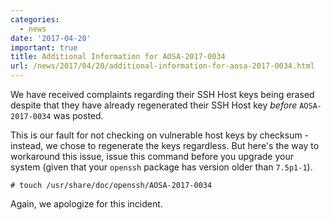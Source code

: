 ```yaml
---
categories:
  - news
date: '2017-04-20'
important: true
title: Additional Information for AOSA-2017-0034
url: /news/2017/04/20/additional-information-for-aosa-2017-0034.html
---
```



We have received complaints regarding their SSH Host keys being erased despite that they have already regenerated their SSH Host key *before* `AOSA-2017-0034` was posted.

This is our fault for not checking on vulnerable host keys by checksum - instead, we chose to regenerate the keys regardless. But here's the way to workaround this issue, issue this command before you upgrade your system (given that your `openssh` package has version older than `7.5p1-1`).

```
# touch /usr/share/doc/openssh/AOSA-2017-0034
```

Again, we apologize for this incident.